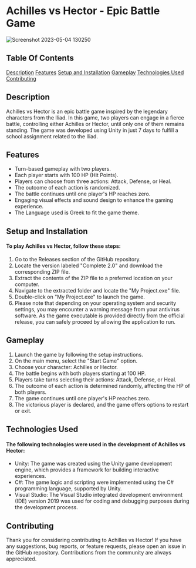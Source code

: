 # Achilles vs Hector - Epic Battle Game

![Screenshot 2023-05-04 130250](https://user-images.githubusercontent.com/78025790/236173859-32192bc6-6a46-48df-901e-3a7ecde328b3.png)

## Table Of Contents
[Description](#description)
[Features](#features)
[Setup and Installation](#setup-and-installation)
[Gameplay](#gameplay)
[Technologies Used](#technologies-used)
[Contributing](#contributing)

## Description
Achilles vs Hector is an epic battle game inspired by the legendary characters from the Iliad. In this game, two players can engage in a fierce battle, controlling either Achilles or Hector, until only one of them remains standing. The game was developed using Unity in just 7 days to fulfill a school assignment related to the Iliad.

## Features
* Turn-based gameplay with two players.
* Each player starts with 100 HP (Hit Points).
* Players can choose from three actions: Attack, Defense, or Heal.
* The outcome of each action is randomized.
* The battle continues until one player's HP reaches zero.
* Engaging visual effects and sound design to enhance the gaming experience.
* The Language used is Greek to fit the game theme. 

## Setup and Installation
#### To play Achilles vs Hector, follow these steps:

1. Go to the Releases section of the GitHub repository.
2. Locate the version labeled "Complete 2.0" and download the corresponding ZIP file.
3. Extract the contents of the ZIP file to a preferred location on your computer.
4. Navigate to the extracted folder and locate the "My Project.exe" file.
5. Double-click on "My Project.exe" to launch the game.
6. Please note that depending on your operating system and security settings, you may encounter a warning message from your antivirus software. As the game executable is provided directly from the official release, you can safely proceed by allowing the application to run.

## Gameplay
1. Launch the game by following the setup instructions.
2. On the main menu, select the "Start Game" option.
3. Choose your character: Achilles or Hector.
4. The battle begins with both players starting at 100 HP.
5. Players take turns selecting their actions: Attack, Defense, or Heal.
6. The outcome of each action is determined randomly, affecting the HP of both players.
7. The game continues until one player's HP reaches zero.
8. The victorious player is declared, and the game offers options to restart or exit.

## Technologies Used
#### The following technologies were used in the development of Achilles vs Hector:

* Unity: The game was created using the Unity game development engine, which provides a framework for building interactive experiences.
* C#: The game logic and scripting were implemented using the C# programming language, supported by Unity.
* Visual Studio: The Visual Studio integrated development environment (IDE) version 2019 was used for coding and debugging purposes during the development process.

## Contributing
Thank you for considering contributing to Achilles vs Hector! If you have any suggestions, bug reports, or feature requests, please open an issue in the GitHub repository. Contributions from the community are always appreciated.
